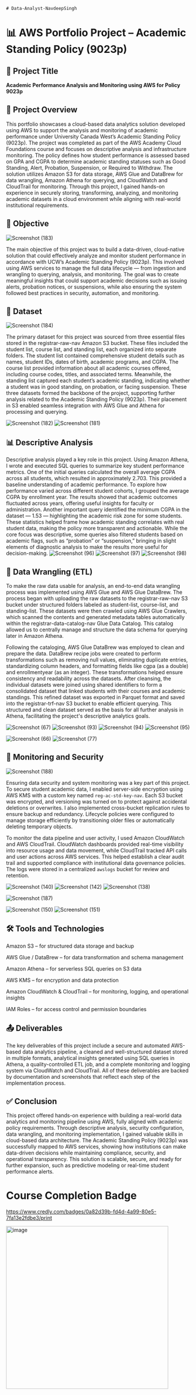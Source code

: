 `# Data-Analyst-NavdeepSingh`
# 📊 AWS Portfolio Project – Academic Standing Policy (9023p)

## 📘 Project Title  
**Academic Performance Analysis and Monitoring using AWS for Policy 9023p**

## 📄 Project Overview  

This portfolio showcases a cloud-based data analytics solution developed using AWS to support the analysis and monitoring of academic performance under University Canada West’s Academic Standing Policy (9023p). The project was completed as part of the AWS Academy Cloud Foundations course and focuses on descriptive analysis and infrastructure monitoring. The policy defines how student performance is assessed based on GPA and CGPA to determine academic standing statuses such as Good Standing, Alert, Probation, Suspension, or Required to Withdraw. The solution utilizes Amazon S3 for data storage, AWS Glue and DataBrew for data wrangling, Amazon Athena for querying, and CloudWatch and CloudTrail for monitoring. Through this project, I gained hands-on experience in securely storing, transforming, analyzing, and monitoring academic datasets in a cloud environment while aligning with real-world institutional requirements.

## 🎯 Objective  
![Screenshot (183)](https://github.com/user-attachments/assets/a8090f7b-9206-4d98-bc05-37e61dddda12)

The main objective of this project was to build a data-driven, cloud-native solution that could effectively analyze and monitor student performance in accordance with UCW’s Academic Standing Policy (9023p). This involved using AWS services to manage the full data lifecycle — from ingestion and wrangling to querying, analysis, and monitoring. The goal was to create meaningful insights that could support academic decisions such as issuing alerts, probation notices, or suspensions, while also ensuring the system followed best practices in security, automation, and monitoring.

## 🧾 Dataset  
![Screenshot (184)](https://github.com/user-attachments/assets/5a112d8d-de52-4206-a3c6-be9a62f5e621)

The primary dataset for this project was sourced from three essential files stored in the registrar-raw-nav Amazon S3 bucket. These files included the student list, course list, and standing list, each organized into separate folders. The student list contained comprehensive student details such as names, student IDs, dates of birth, academic programs, and CGPA. The course list provided information about all academic courses offered, including course codes, titles, and associated terms. Meanwhile, the standing list captured each student’s academic standing, indicating whether a student was in good standing, on probation, or facing suspension. These three datasets formed the backbone of the project, supporting further analysis related to the Academic Standing Policy (9023p). Their placement in S3 enabled seamless integration with AWS Glue and Athena for processing and querying.

![Screenshot (182)](https://github.com/user-attachments/assets/062754ba-a51f-45e4-a62c-6644d97305a1)
![Screenshot (181)](https://github.com/user-attachments/assets/be98a088-0839-4d44-9ee5-240e8cc53f60)


## 📊 Descriptive Analysis  

Descriptive analysis played a key role in this project. Using Amazon Athena, I wrote and executed SQL queries to summarize key student performance metrics. One of the initial queries calculated the overall average CGPA across all students, which resulted in approximately 2.703. This provided a baseline understanding of academic performance. To explore how performance varied across different student cohorts, I grouped the average CGPA by enrollment year. The results showed that academic outcomes fluctuated across years, offering useful insights for faculty or administration. Another important query identified the minimum CGPA in the dataset — 1.53 — highlighting the academic risk zone for some students. These statistics helped frame how academic standing correlates with real student data, making the policy more transparent and actionable. While the core focus was descriptive, some queries also filtered students based on academic flags, such as “probation” or “suspension,” bringing in slight elements of diagnostic analysis to make the results more useful for decision-making.
![Screenshot (96)](https://github.com/user-attachments/assets/a2c0e949-6d38-4923-a66a-a54be28f56b1)
![Screenshot (97)](https://github.com/user-attachments/assets/db23395c-7ce8-45c6-9ddb-be9d477de95a)
![Screenshot (98)](https://github.com/user-attachments/assets/794357ed-85ee-4af9-99e6-c9b652eff80b)


## 🧪 Data Wrangling (ETL) 

To make the raw data usable for analysis, an end-to-end data wrangling process was implemented using AWS Glue and AWS Glue DataBrew. The process began with uploading the raw datasets to the registrar-raw-nav S3 bucket under structured folders labeled as student-list, course-list, and standing-list. These datasets were then crawled using AWS Glue Crawlers, which scanned the contents and generated metadata tables automatically within the registrar-data-catalog-nav Glue Data Catalog. This catalog allowed us to centrally manage and structure the data schema for querying later in Amazon Athena.

Following the cataloging, AWS Glue DataBrew was employed to clean and prepare the data. DataBrew recipe jobs were created to perform transformations such as removing null values, eliminating duplicate entries, standardizing column headers, and formatting fields like cgpa (as a double) and enrollmentyear (as an integer). These transformations helped ensure consistency and readability across the datasets. After cleansing, the individual datasets were joined using shared identifiers to form a consolidated dataset that linked students with their courses and academic standings. This refined dataset was exported in Parquet format and saved into the registrar-trf-nav S3 bucket to enable efficient querying. This structured and clean dataset served as the basis for all further analysis in Athena, facilitating the project's descriptive analytics goals.

![Screenshot (67)](https://github.com/user-attachments/assets/66cc1ccc-a1c7-4dd7-b0fa-ff6bf5c26aad)
![Screenshot (93)](https://github.com/user-attachments/assets/6df57043-f82a-4c79-82cf-54db5a18b12f)
![Screenshot (94)](https://github.com/user-attachments/assets/bf354778-859a-4cad-9c61-cbad51b1fd83)
![Screenshot (95)](https://github.com/user-attachments/assets/4b005cb0-f180-43cf-b721-8531399a6927)


![Screenshot (66)](https://github.com/user-attachments/assets/86f295a1-31b2-46f8-9301-1cfa848010bc)
![Screenshot (77)](https://github.com/user-attachments/assets/4d6df9fd-eda3-48ee-ae81-99466329dc9b)

## 🔐 Monitoring and Security 

![Screenshot (188)](https://github.com/user-attachments/assets/f8f2fb0d-05ea-4cc7-9d90-d3e10f5a4700)

Ensuring data security and system monitoring was a key part of this project. To secure student academic data, I enabled server-side encryption using AWS KMS with a custom key named `reg-ac-std-key-nav`. Each S3 bucket was encrypted, and versioning was turned on to protect against accidental deletions or overwrites. I also implemented cross-bucket replication rules to ensure backup and redundancy. Lifecycle policies were configured to manage storage efficiently by transitioning older files or automatically deleting temporary objects.  

To monitor the data pipeline and user activity, I used Amazon CloudWatch and AWS CloudTrail. CloudWatch dashboards provided real-time visibility into resource usage and data movement, while CloudTrail tracked API calls and user actions across AWS services. This helped establish a clear audit trail and supported compliance with institutional data governance policies. The logs were stored in a centralized `awslogs` bucket for review and retention.

![Screenshot (140)](https://github.com/user-attachments/assets/1a0e9405-2d2d-4d05-ba16-aa6a8f3fba41)
![Screenshot (142)](https://github.com/user-attachments/assets/1e49c8d0-4ca9-430a-acca-56d9e088425c)
![Screenshot (138)](https://github.com/user-attachments/assets/77f91168-b3ac-4074-92b8-20ddb275c6f6)

![Screenshot (187)](https://github.com/user-attachments/assets/f6dec14a-113e-4830-ac24-4674bc733fd2)

![Screenshot (150)](https://github.com/user-attachments/assets/3a9f9abc-2961-4c52-a143-d853d4963b4c)
![Screenshot (151)](https://github.com/user-attachments/assets/3ccac5ec-2457-478e-aeaf-d2fd81bc8adf)

## 🛠️ Tools and Technologies  
 
 Amazon S3 – for structured data storage and backup
 
 AWS Glue / DataBrew – for data transformation and schema management
 
 Amazon Athena – for serverless SQL queries on S3 data
 
 AWS KMS – for encryption and data protection
 
 Amazon CloudWatch & CloudTrail – for monitoring, logging, and operational insights
 
 IAM Roles – for access control and permission boundaries

## 📤 Deliverables  

The key deliverables of this project include a secure and automated AWS-based data analytics pipeline, a cleaned and well-structured dataset stored in multiple formats, analytical insights generated using SQL queries in Athena, a quality-controlled ETL job, and a complete monitoring and logging system via CloudWatch and CloudTrail. All of these deliverables are backed by documentation and screenshots that reflect each step of the implementation process.

## ✅ Conclusion  

This project offered hands-on experience with building a real-world data analytics and monitoring pipeline using AWS, fully aligned with academic policy requirements. Through descriptive analysis, security configuration, data wrangling, and monitoring implementation, I gained valuable skills in cloud-based data architecture. The Academic Standing Policy (9023p) was successfully mapped to AWS services, showing how institutions can make data-driven decisions while maintaining compliance, security, and operational transparency. This solution is scalable, secure, and ready for further expansion, such as predictive modeling or real-time student performance alerts.

# Course Completion Badge

https://www.credly.com/badges/0a82d39b-fd4d-4a99-80e5-7fa13e2fdbe3/print

<img width="443" alt="image" src="https://github.com/user-attachments/assets/5624065e-fe1b-4df6-9de3-96ca5f640f2d" />

